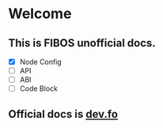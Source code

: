 # Welcome

## This is FIBOS unofficial docs.

* [x] Node Config
* [ ] API
* [ ] ABI
* [ ] Code Block

## Official docs is [dev.fo][1]

[1]: https://dev.fo
